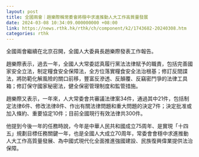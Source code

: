 ```yaml
---
layout: post
title: 全國兩會｜趙樂際稱常委會將穩中求進推動人大工作高質量發展
date: 2024-03-08 10:34:09.000000000 +08:00
link: https://news.rthk.hk/rthk/ch/component/k2/1743682-20240308.htm
categories: rthk
---
```


全國兩會繼續在北京召開，全國人大委員長趙樂際發表工作報告。

趙樂際表示，過去一年，全國人大常委認真履行黨法法律賦予的職責，包括完善國家安全立法，制定糧食安全保障法，全方位落實糧食安全法治根基；修訂反間諜法，將防範化解風險的關口前移，豐富反滲透、反顛覆、反竊密鬥爭的法律工具箱；修訂保守國家秘密法，健全保密管理制度和監管措施。

趙樂際又表示，一年來，人大常委會共審議法律案34件，通過其中21件，包括制定法律6件、修改法律8件、作出有關法律問題和重大問題的決定7件；決定批准或加入條約、重要協定10件；目前全國現行有效法律共300件。

他提到今後一年的任務時說，今年是中華人民共和國成立75周年、是實現「十四五」規劃目標任務關鍵一年，也是全國人大成立70周年，常委會會穩中求進推動人大工作高質量發展、為中國式現代化全面推進強國建設、民族復興偉業提供法治保障。
